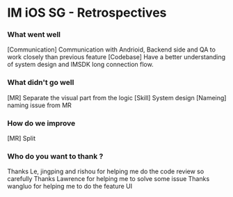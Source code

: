 # IM iOS SG - Retrospectives

### What went well
[Communication] Communication with Andrioid, Backend side and QA to work closely than previous feature
[Codebase] Have a better understanding of system design and IMSDK long connection flow.

### What didn't go well
[MR] Separate the visual part from the logic
[Skill] System design
[Nameing] naming issue from MR

### How do we improve 
[MR] Split 

### Who do you want to thank ?
Thanks Le, jingping and rishou for helping me do the code review so carefully
Thanks Lawrence for helping me to solve some issue
Thanks wangluo for helping me to do the feature UI